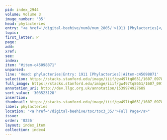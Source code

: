 ```yaml
---
pid: index_2944
volume: Volume 3
image_number: '35'
head: phylacteries
entry: "<a href='/digital-beehive/num8/num_2805/'>1911 [Phylacteries]</a>"
topic:
first_letter: P
page:
add:
xref:
see:
index:
item: "#item-c45098871"
unparsed:
line: 'Head: phylacteries|Entry: 1911 [Phylacteries]|#item-c45098871'
selection: https://stacks.stanford.edu/image/iiif/gw497tq8651/1607_0978/870,3128,545,158/full/0/default.jpg
full_image: https://stacks.stanford.edu/image/iiif/gw497tq8651/1607_0978/full/full/0/default.jpg
annotation_uri: http://dev.llgc.org.uk/annotation/1539974927689
sort_value: '303523128'
insertion:
thumbnail: https://stacks.stanford.edu/image/iiif/gw497tq8651/1607_0978/870,3128,545,158/150,/0/default.jpg
label: phylacteries
location: "<a href='/digital-beehive/toc/toc3_35/'>Full Page</a>"
issue:
order: '0236'
layout: index_item
collection: index4
---
```

